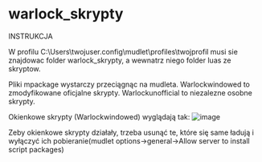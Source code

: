 # warlock_skrypty

INSTRUKCJA

W profilu C:\Users\twojuser\.config\mudlet\profiles\twojprofil musi sie znajdowac folder warlock_skrypty,
a wewnatrz niego folder luas ze skryptow.

Pliki mpackage wystarczy przeciągnąc na mudleta.
Warlockwindowed to zmodyfikowane oficjalne skrypty.
Warlockunofficial to niezalezne osobne skrypty.


Okienkowe skrypty (Warlockwindowed) wyglądają tak:
![image](https://user-images.githubusercontent.com/46422568/170592733-544982d0-a9d9-48ce-9350-946f7e1cc943.png)

Zeby okienkowe skrypty działały, trzeba usunąć te, które się same ładują i wyłączyć ich pobieranie(mudlet options->general->Allow server to install script packages)
